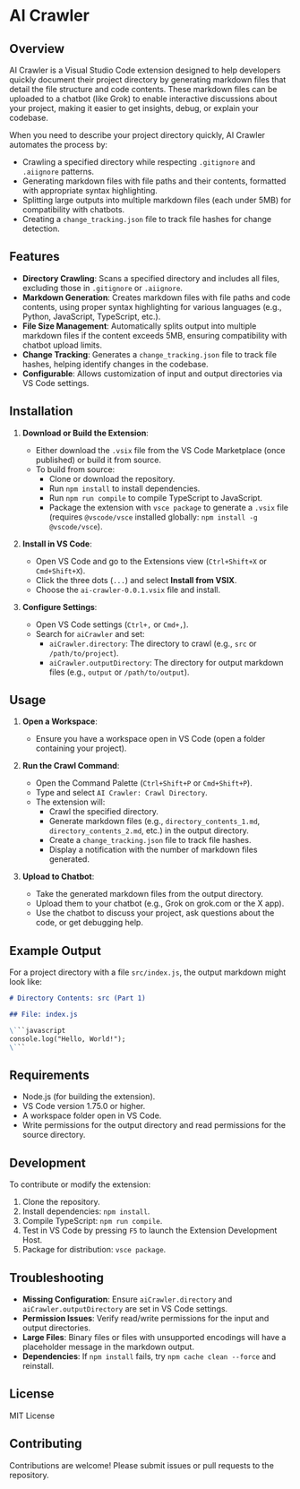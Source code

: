 # AI Crawler

## Overview

AI Crawler is a Visual Studio Code extension designed to help developers quickly document their project directory by generating markdown files that detail the file structure and code contents. These markdown files can be uploaded to a chatbot (like Grok) to enable interactive discussions about your project, making it easier to get insights, debug, or explain your codebase.

When you need to describe your project directory quickly, AI Crawler automates the process by:

- Crawling a specified directory while respecting `.gitignore` and `.aiignore` patterns.
- Generating markdown files with file paths and their contents, formatted with appropriate syntax highlighting.
- Splitting large outputs into multiple markdown files (each under 5MB) for compatibility with chatbots.
- Creating a `change_tracking.json` file to track file hashes for change detection.

## Features

- **Directory Crawling**: Scans a specified directory and includes all files, excluding those in `.gitignore` or `.aiignore`.
- **Markdown Generation**: Creates markdown files with file paths and code contents, using proper syntax highlighting for various languages (e.g., Python, JavaScript, TypeScript, etc.).
- **File Size Management**: Automatically splits output into multiple markdown files if the content exceeds 5MB, ensuring compatibility with chatbot upload limits.
- **Change Tracking**: Generates a `change_tracking.json` file to track file hashes, helping identify changes in the codebase.
- **Configurable**: Allows customization of input and output directories via VS Code settings.

## Installation

1. **Download or Build the Extension**:
   - Either download the `.vsix` file from the VS Code Marketplace (once published) or build it from source.
   - To build from source:
     - Clone or download the repository.
     - Run `npm install` to install dependencies.
     - Run `npm run compile` to compile TypeScript to JavaScript.
     - Package the extension with `vsce package` to generate a `.vsix` file (requires `@vscode/vsce` installed globally: `npm install -g @vscode/vsce`).

2. **Install in VS Code**:
   - Open VS Code and go to the Extensions view (`Ctrl+Shift+X` or `Cmd+Shift+X`).
   - Click the three dots (`...`) and select **Install from VSIX**.
   - Choose the `ai-crawler-0.0.1.vsix` file and install.

3. **Configure Settings**:
   - Open VS Code settings (`Ctrl+,` or `Cmd+,`).
   - Search for `aiCrawler` and set:
     - `aiCrawler.directory`: The directory to crawl (e.g., `src` or `/path/to/project`).
     - `aiCrawler.outputDirectory`: The directory for output markdown files (e.g., `output` or `/path/to/output`).

## Usage

1. **Open a Workspace**:
   - Ensure you have a workspace open in VS Code (open a folder containing your project).

2. **Run the Crawl Command**:
   - Open the Command Palette (`Ctrl+Shift+P` or `Cmd+Shift+P`).
   - Type and select `AI Crawler: Crawl Directory`.
   - The extension will:
     - Crawl the specified directory.
     - Generate markdown files (e.g., `directory_contents_1.md`, `directory_contents_2.md`, etc.) in the output directory.
     - Create a `change_tracking.json` file to track file hashes.
     - Display a notification with the number of markdown files generated.

3. **Upload to Chatbot**:
   - Take the generated markdown files from the output directory.
   - Upload them to your chatbot (e.g., Grok on grok.com or the X app).
   - Use the chatbot to discuss your project, ask questions about the code, or get debugging help.

## Example Output

For a project directory with a file `src/index.js`, the output markdown might look like:

```markdown
# Directory Contents: src (Part 1)

## File: index.js

\```javascript
console.log("Hello, World!");
\```
```

## Requirements

- Node.js (for building the extension).
- VS Code version 1.75.0 or higher.
- A workspace folder open in VS Code.
- Write permissions for the output directory and read permissions for the source directory.

## Development

To contribute or modify the extension:

1. Clone the repository.
2. Install dependencies: `npm install`.
3. Compile TypeScript: `npm run compile`.
4. Test in VS Code by pressing `F5` to launch the Extension Development Host.
5. Package for distribution: `vsce package`.

## Troubleshooting

- **Missing Configuration**: Ensure `aiCrawler.directory` and `aiCrawler.outputDirectory` are set in VS Code settings.
- **Permission Issues**: Verify read/write permissions for the input and output directories.
- **Large Files**: Binary files or files with unsupported encodings will have a placeholder message in the markdown output.
- **Dependencies**: If `npm install` fails, try `npm cache clean --force` and reinstall.

## License

MIT License

## Contributing

Contributions are welcome! Please submit issues or pull requests to the repository.
